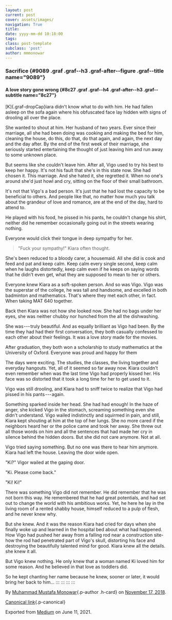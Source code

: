 ```yaml
---
layout: post
current: post
cover: assets/images/
navigation: True
title: 
date: yyyy-mm-dd 10:18:00
tags: 
class: post-template
subclass: 'post'
author: mmmonowar
---
```


### Sacrifice {#9089 .graf .graf--h3 .graf-after--figure .graf--title name="9089"}

#### A love story gone wrong {#8c27 .graf .graf--h4 .graf-after--h3 .graf--subtitle name="8c27"}

[K]{.graf-dropCap}iara didn't know what to do with him. He had fallen
asleep on the sofa again where his obfuscated face lay hidden with signs
of drooling all over the place.

She wanted to shout at him. Her husband of two years. Ever since their
marriage, all she had been doing was cooking and making the bed for him,
cleaning the house, do this, do that, do that again, and again, the next
day and the day after. By the end of the first week of their marriage,
she seriously started entertaining the thought of just leaving him and
run away to some unknown place.

But seems like she couldn't leave him. After all, Vigo used to try his
best to keep her happy. It's not his fault that she's in this state now.
She had chosen it. This marriage. And she hated it, she regretted it.
When no one's around she'd just howl and cry, sitting on the floor of
their small bathroom.

It's not that Vigo's a bad person. It's just that he had lost the
capacity to be beneficial to others. And people like that, no matter how
much you talk about the grandeur of love and romance, are at the end of
the day, hard to attend to.

He played with his food, he pissed in his pants, he couldn't change his
shirt, neither did he remember occasionally going out in the streets
wearing nothing.

Everyone would click their tongue in deep sympathy for her.

> "Fuck your sympathy!" Kiara often thought.

She's been reduced to a bloody carer, a housemaid. All she did is cook
and feed and pat and keep calm. Keep calm every single second, keep calm
when he laughs distortedly, keep calm even if he keeps on saying words
that he didn't even get, what they are supposed to mean to her or
others.

Everyone knew Kiara as a soft-spoken person. And so was Vigo. Vigo was
the superstar of the college, he was tall and handsome, and excelled in
both badminton and mathematics. That's where they met each other, in
fact. When taking MAT 640 together.

Back then Kiara was not how she looked now. She had no bags under her
eyes, she was neither chubby nor hunched from the all the dishwashing.

She was --- truly beautiful. And as equally brilliant as Vigo had been.
By the time they had had their first conversation, they both casually
confessed to each other about their feelings. It was a love story made
for the movies.

After graduation, they both won a scholarship to study mathematics at
the University of Oxford. Everyone was proud and happy for them

The days were exciting. The studies, the classes, the living together
and everyday hangouts. Yet, all of it seemed so far away now. Kiara
couldn't even remember when was the last time Vigo had properly kissed
her. His face was so distorted that it took a long time for her to get
used to it.

Vigo was still drooling, and Kiara had to sniff twice to realize that
Vigo had pissed in his pants --- again.

Something sparked inside her head. She had had enough! In the haze of
anger, she kicked Vigo in the stomach, screaming something even she
didn't understand. Vigo wailed indistinctly and squirmed in pain, and
still, Kiara kept shouting at him at the top of her lungs. She no more
cared if the neighbors heard her or the police came and took her away.
She threw out all those words on him and all the sentences that had made
her cry in silence behind the hidden doors. But she did not care
anymore. Not at all.

Vigo tried saying something. But no one was there to hear him anymore.
Kiara had left the house. Leaving the door wide open.

"Ki?" Vigor wailed at the gaping door.

"Ki. Please come back."

"Ki! Ki!"

There was something Vigo did not remember. He did remember that he was
not born this way. He remembered that he had great potentials, and had
set out to change the world with his ambitious works. Yet, he here he
lay in the living room of a rented shabby house, himself reduced to a
pulp of flesh, and he never knew why.

But she knew. And it was the reason Kiara had cried for days when she
finally woke up and learned in the hospital bed about what had happened.
How Vigo had pushed her away from a falling rod near a construction
site- how the rod had penetrated part of Vigo's skull, distorting his
face and destroying the beautifully talented mind for good. Kiara knew
all the details. she knew it all.

But Vigo knew nothing. He only knew that a woman named Ki loved him for
some reason. And he believed in that love as toddlers did.

So he kept chanting her name because he knew, sooner or later, it would
bring her back to him...
:::
:::
:::
:::

By [Muhammad Mustafa Monowar](https://medium.com/@mmmonowar){.p-author
.h-card} on [November 17, 2018](https://medium.com/p/8bcc5b60a875).

[Canonical
link](https://medium.com/@mmmonowar/sacrifice-8bcc5b60a875){.p-canonical}

Exported from [Medium](https://medium.com) on June 11, 2021.
